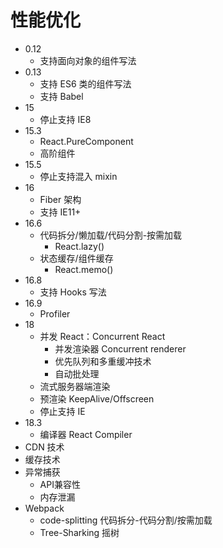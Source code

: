 # 性能优化

- 0.12
  - 支持面向对象的组件写法
- 0.13
  - 支持 ES6 类的组件写法
  - 支持 Babel
- 15
  - 停止支持 IE8
- 15.3
  - React.PureComponent
  - 高阶组件
- 15.5
  - 停止支持混入 mixin
- 16
  - Fiber 架构
  - 支持 IE11+
- 16.6
  - 代码拆分/懒加载/代码分割-按需加载
    - React.lazy()
  - 状态缓存/组件缓存
    - React.memo()
- 16.8
  - 支持 Hooks 写法
- 16.9
  - Profiler
- 18
  - 并发 React：Concurrent React
    - 并发渲染器 Concurrent renderer
    - 优先队列和多重缓冲技术
    - 自动批处理
  - 流式服务器端渲染
  - 预渲染 KeepAlive/Offscreen
  - 停止支持 IE
- 18.3
  - 编译器 React Compiler
- CDN 技术
- 缓存技术
- 异常捕获
  - API兼容性
  - 内存泄漏
- Webpack
  - code-splitting 代码拆分-代码分割/按需加载
  - Tree-Sharking 摇树
